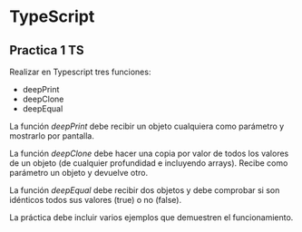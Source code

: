 # TypeScript

## Practica 1 TS
Realizar en Typescript tres funciones:
* deepPrint
* deepClone
* deepEqual

La función *deepPrint* debe recibir un objeto cualquiera como parámetro y mostrarlo por pantalla.

La función *deepClone* debe hacer una copia por valor de todos los valores de un objeto (de cualquier profundidad e incluyendo arrays). Recibe como parámetro un objeto y devuelve otro.

La función *deepEqual* debe recibir dos objetos y debe comprobar si son idénticos todos sus valores (true) o no (false).

La práctica debe incluir varios ejemplos que demuestren el funcionamiento.
